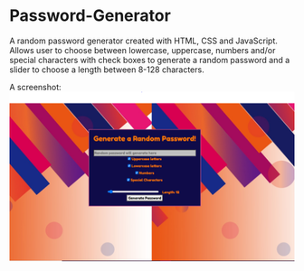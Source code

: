 # Password-Generator
A random password generator created with HTML, CSS and JavaScript. 
Allows user to choose between lowercase, uppercase, numbers and/or special characters with check boxes to generate a random password and a slider to choose a length between 8-128 characters. 

A screenshot: <img src="images\screenshot.PNG">

